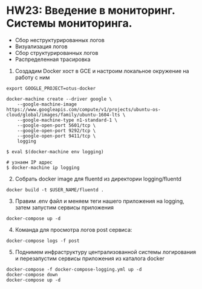 # HW23: Введение в мониторинг. Системы мониторинга.

- Сбор неструктурированных логов
- Визуализация логов
- Сбор структурированных логов
- Распределенная трасировка

1. Создадим Docker хост в GCE и настроим локальное окружение на работу с ним
```
export GOOGLE_PROJECT=otus-docker

docker-machine create --driver google \
    --google-machine-image https://www.googleapis.com/compute/v1/projects/ubuntu-os-cloud/global/images/family/ubuntu-1604-lts \
    --google-machine-type n1-standard-1 \
    --google-open-port 5601/tcp \
    --google-open-port 9292/tcp \
    --google-open-port 9411/tcp \
    logging

$ eval $(docker-machine env logging)

# узнаем IP адрес
$ docker-machine ip logging
```

2. Собрать docker image для fluentd из директории logging/fluentd
```
docker build -t $USER_NAME/fluentd .
```

3. Правим .env файл и меняем теги нашего приложения на logging, затем запустим сервисы приложения
```
docker-compose up -d
```

4. Команда для просмотра логов post сервиса:
```
docker-compose logs -f post
```

5. Поднимем инфраструктуру централизованной системы логирования и перезапустим сервисы приложения из каталога docker
```
docker-compose -f docker-compose-logging.yml up -d
docker-compose down
docker-compose up -d
```
